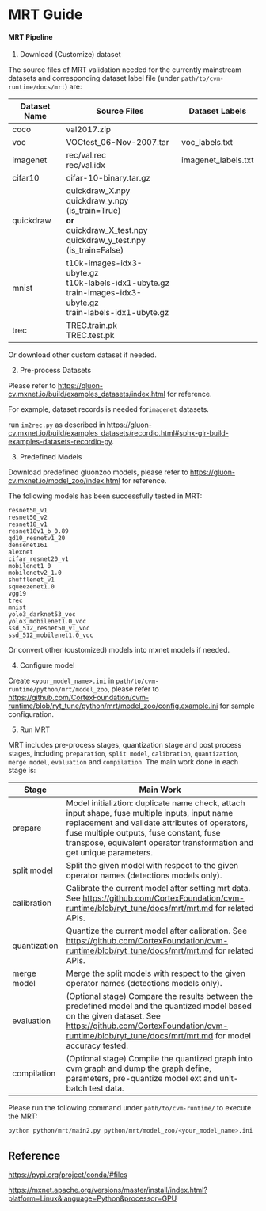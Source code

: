 # MRT Guide

#### MRT Pipeline

1. Download (Customize) dataset

The source files of MRT validation needed for the currently mainstream datasets and corresponding dataset label file (under `path/to/cvm-runtime/docs/mrt`) are:

| Dataset Name | Source Files                                                 | Dataset Labels      |
| ------------ | ------------------------------------------------------------ | ------------------- |
| coco         | val2017.zip                                                  |                     |
| voc          | VOCtest_06-Nov-2007.tar                                      | voc_labels.txt      |
| imagenet     | rec/val.rec<br />rec/val.idx                                 | imagenet_labels.txt |
| cifar10      | cifar-10-binary.tar.gz                                       |                     |
| quickdraw    | quickdraw_X.npy<br />quickdraw_y.npy (is_train=True)<br />**or**<br />quickdraw_X_test.npy<br />quickdraw_y_test.npy (is_train=False) |                     |
| mnist        | t10k-images-idx3-ubyte.gz<br />t10k-labels-idx1-ubyte.gz<br />train-images-idx3-ubyte.gz<br />train-labels-idx1-ubyte.gz |                     |
| trec         | TREC.train.pk<br />TREC.test.pk                              |                     |

Or download other custom dataset if needed.

2. Pre-process Datasets

Please refer to https://gluon-cv.mxnet.io/build/examples_datasets/index.html for reference.

For example, dataset records is needed for`imagenet` datasets.

run `im2rec.py` as described in https://gluon-cv.mxnet.io/build/examples_datasets/recordio.html#sphx-glr-build-examples-datasets-recordio-py.


3. Predefined Models

Download predefined gluonzoo models, please refer to https://gluon-cv.mxnet.io/model_zoo/index.html for reference.

The following models has been successfully tested in MRT:

```
resnet50_v1
resnet50_v2
resnet18_v1
resnet18v1_b_0.89
qd10_resnetv1_20
densenet161
alexnet
cifar_resnet20_v1
mobilenet1_0
mobilenetv2_1.0
shufflenet_v1
squeezenet1.0
vgg19
trec
mnist
yolo3_darknet53_voc
yolo3_mobilenet1.0_voc
ssd_512_resnet50_v1_voc
ssd_512_mobilenet1.0_voc
```

Or convert other (customized) models into mxnet models if needed.

4. Configure model

Create `<your_model_name>.ini` in `path/to/cvm-runtime/python/mrt/model_zoo`, please refer to  https://github.com/CortexFoundation/cvm-runtime/blob/ryt_tune/python/mrt/model_zoo/config.example.ini for sample configuration.

5. Run MRT

 MRT includes pre-process stages, quantization stage and post process stages, including `preparation`, `split model`, `calibration`, `quantization`, `merge model`, `evaluation` and `compilation`. The main work done in each stage is:

| Stage        | Main Work                                                    |
| ------------ | ------------------------------------------------------------ |
| prepare      | Model initializtion: duplicate name check, attach input shape, fuse multiple inputs, input name replacement and validate attributes of operators, fuse multiple outputs, fuse constant, fuse transpose, equivalent operator transformation and get unique parameters. |
| split model  | Split the given model with respect to the given operator names (detections models only). |
| calibration  | Calibrate the current model after setting mrt data. See https://github.com/CortexFoundation/cvm-runtime/blob/ryt_tune/docs/mrt/mrt.md for related APIs. |
| quantization | Quantize the current model after calibration. See https://github.com/CortexFoundation/cvm-runtime/blob/ryt_tune/docs/mrt/mrt.md for related APIs. |
| merge model  | Merge the split models with respect to the given operator names (detections models only). |
| evaluation   | (Optional stage) Compare the results between the predefined model and the quantized model based on the given dataset. See https://github.com/CortexFoundation/cvm-runtime/blob/ryt_tune/docs/mrt/mrt.md for model accuracy tested. |
| compilation  | (Optional stage) Compile the quantized graph into cvm graph and dump the graph define, parameters, pre-quantize model ext and unit-batch test data. |

Please run the following command under `path/to/cvm-runtime/` to execute the MRT:

```bash
python python/mrt/main2.py python/mrt/model_zoo/<your_model_name>.ini
```

## Reference

https://pypi.org/project/conda/#files

https://mxnet.apache.org/versions/master/install/index.html?platform=Linux&language=Python&processor=GPU
